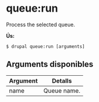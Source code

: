 # queue:run
Process the selected queue.

**Ús:**
```
$ drupal queue:run [arguments]
```

## Arguments disponibles
Argument | Detalls
---------|-------------
name | Queue name.
